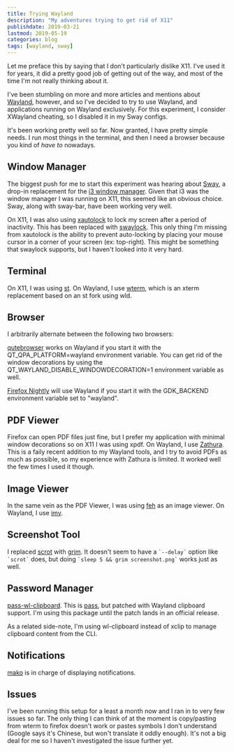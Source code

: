 ```yaml
---
title: Trying Wayland
description: "My adventures trying to get rid of X11"
publishdate: 2019-03-21
lastmod: 2019-05-19
categories: blog
tags: [wayland, sway]
---
```


<p>
  Let me preface this by saying that I don't particularly dislike X11. I've used
  it for years, it did a pretty good job of getting out of the way, and most of
  the time I'm not really thinking about it.
</p>

<p>
  I've been stumbling on more and more articles and mentions about <a
  href="https://wayland.freedesktop.org/">Wayland</a>, however, and so I've
  decided to try to use Wayland, and applications running on Wayland
  exclusively. For this experiment, I consider XWayland cheating, so I disabled
  it in my Sway configs.
</p>

<!--more-->

<p>
  It's been working pretty well so far. Now granted, I have pretty simple
  needs. I run most things in the terminal, and then I need a browser because
  you kind of <em>have to</em> nowadays.
</p>

<h2>Window Manager</h2>

<p>
  The biggest push for me to start this experiment was hearing about <a
  href="https://swaywm.org/">Sway</a>, a drop-in replacement for the <a
  href="http://i3wm.org/">i3 window manager</a>. Given that i3 was the window
  manager I was running on X11, this seemed like an obvious choice. Sway, along
  with sway-bar, have been working very well.
</p>

<p>
  On X11, I was also using <a
  href="http://ibiblio.org/pub/Linux/X11/screensavers/">xautolock</a> to lock
  my screen after a period of inactivity. This has been replaced with <a
  href="https://github.com/swaywm/swaylock">swaylock</a>. This only thing I'm
  missing from xautolock is the ability to prevent auto-locking by placing your
  mouse cursor in a corner of your screen (ex: top-right). This might be
  something that swaylock supports, but I haven't looked into it very hard.
</p>

<h2>Terminal</h2>

<p>
  On X11, I was using <a href="http://st.suckless.org/">st</a>. On Wayland, I
  use <a href="https://github.com/majestrate/wterm">wterm</a>, which is an
  xterm replacement based on an st fork using wld.
</p>

<h2>Browser</h2>

<p>I arbitrarily alternate between the following two browsers:</p>

<p>
  <a href="https://www.qutebrowser.org">qutebrowser</a> works on Wayland if you
  start it with the QT_QPA_PLATFORM=wayland environment variable. You can get
  rid of the window decorations by using the
  QT_WAYLAND_DISABLE_WINDOWDECORATION=1 environment variable as well.
</p>

<p>
  <a href="https://www.mozilla.org/en-CA/firefox/nightly/all/">Firefox
  Nightly</a> will use Wayland if you start it with the GDK_BACKEND environment
  variable set to "wayland". 
</p>

<h2>PDF Viewer</h2>

<p>
  Firefox can open PDF files just fine, but I prefer my application with
  minimal window decorations so on X11 I was using xpdf. On Wayland, I use <a
  href="https://en.wikipedia.org/wiki/Zathura_(document_viewer)">Zathura</a>.
  This is a faily recent addition to my Wayland tools, and I try to avoid PDFs
  as much as possible, so my experience with Zathura is limited. It worked well
  the few times I used it though.
</p>

<h2>Image Viewer</h2>

<p>
  In the same vein as the PDF Viewer, I was using <a
  href="https://feh.finalrewind.org/">feh</a> as an image viewer. On Wayland, I
  use <a href="https://github.com/eXeC64/imv">imv</a>.
</p>

<h2>Screenshot Tool</h2>

<p>
  I replaced <a
  href="https://github.com/resurrecting-open-source-projects/scrot">scrot</a>
  with <a href="https://wayland.emersion.fr/grim/">grim</a>. It doesn't seem to
  have a <code>`--delay`</code> option like <code>`scrot`</code> does, but
  doing <code>`sleep 5 && grim screenshot.png`</code> works just as well.
</p>

<h2>Password Manager</h2>

<p>
  <a
  href="https://aur.archlinux.org/packages/pass-wl-clipboard/">pass-wl-clipboard</a>.
  This is <a href="https://www.passwordstore.org/">pass</a>, but patched with
  Wayland clipboard support. I'm using this package until the patch lands in an
  official release.
</p>

<p>
  As a related side-note, I'm using wl-clipboard instead of xclip to manage
  clipboard content from the CLI.
</p>

<h2>Notifications</h2>

<p>
  <a href="http://mako-project.org">mako</a> is in charge of displaying notifications.
</p>

<h2>Issues</h2>

<p>
  I've been running this setup for a least a month now and I ran in to very few
  issues so far. The only thing I can think of at the moment is copy/pasting
  from wterm to firefox doesn't work or pastes symbols I don't understand
  (Google says it's Chinese, but won't translate it oddly enough). It's not a
  big deal for me so I haven't investigated the issue further yet.
</p>

